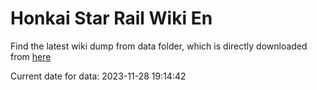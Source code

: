 # Honkai Star Rail Wiki En

Find the latest wiki dump from data folder, which is directly downloaded from [here](https://honkai-star-rail.fandom.com/wiki/Special:Statistics)

Current date for data: 2023-11-28 19:14:42